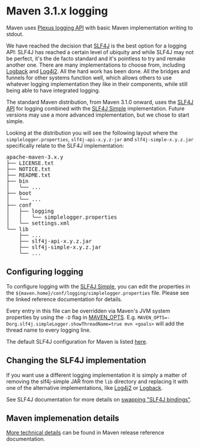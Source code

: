 # Maven 3.1.x logging
<!--
Licensed to the Apache Software Foundation (ASF) under one
or more contributor license agreements.  See the NOTICE file
distributed with this work for additional information
regarding copyright ownership.  The ASF licenses this file
to you under the Apache License, Version 2.0 (the
"License"); you may not use this file except in compliance
with the License.  You may obtain a copy of the License at

    http://www.apache.org/licenses/LICENSE-2.0

Unless required by applicable law or agreed to in writing,
software distributed under the License is distributed on an
"AS IS" BASIS, WITHOUT WARRANTIES OR CONDITIONS OF ANY
KIND, either express or implied.  See the License for the
specific language governing permissions and limitations
under the License.
-->
Maven uses [Plexus logging API][6] with basic Maven implementation writing
to stdout.

We have reached the decision that [SLF4J][1] is the best option for a logging API:
SLF4J has reached a certain level of ubiquity and while SLF4J may not be perfect,
it\'s the de facto standard and it\'s pointless to try and remake another one.
There are many implementations to choose from, including [Logback][4] and [Log4j2][3].
All the hard work has been done. All the bridges and funnels for other systems function well,
which allows others to use whatever logging implementation they like in their components,
while still being able to have integrated logging.

The standard Maven distribution, from Maven 3.1.0 onward, uses the [SLF4J API][5] for logging
combined with the [SLF4J Simple][2] implementation. Future versions may use a more advanced
implementation, but we chose to start simple.

Looking at the distribution you will
see the following layout where the `simplelogger.properties`, `slf4j-api-x.y.z-jar` and
`slf4j-simple-x.y.z.jar` specifically relate to the SLF4J implementation:

<div class="source"><pre>
apache-maven-3.x.y
├── LICENSE.txt
├── NOTICE.txt
├── README.txt
├── bin
│   └── ...
├── boot
│   └── ...
├── conf
│   ├── logging
│   │   └── simplelogger.properties
│   └── settings.xml
└── lib
    ├── ...
    ├── slf4j-api-x.y.z.jar
    ├── slf4j-simple-x.y.z.jar
    └── ...
</pre></div>

## Configuring logging 

To configure logging with the [SLF4J Simple][2], you can edit the properties in the
`${maven.home}/conf/logging/simplelogger.properties` file. Please see the linked reference documentation
for details.

Every entry in this file can be overridden via Maven's JVM system properties by using the `-D` flag in [MAVEN_OPTS][9]. 
E.g. `MAVEN_OPTS=-Dorg.slf4j.simpleLogger.showThreadName=true mvn <goals>` will add the thread name to every logging line.

The default SLF4J configuration for Maven is listed [here][8].

## Changing the SLF4J implementation

If you want use a different logging implementation it is simply a matter of removing the slf4j-simple JAR
from the `lib` directory and replacing it with one of the alternative implementations, like [Log4j2][3] or [Logback][4].

See SLF4J documentation for more details on [swapping "SLF4J bindings"][7]. 

## Maven implemenation details

[More technical details](/ref/current/maven-embedder/logging.html) can be found in Maven release reference documentation.

[1]: http://slf4j.org
[2]: https://www.slf4j.org/apidocs/org/slf4j/impl/SimpleLogger.html
[3]: https://logging.apache.org/log4j/2.x/log4j-slf4j-impl/
[4]: http://logback.qos.ch
[5]: https://www.slf4j.org/apidocs/
[6]: https://codehaus-plexus.github.io/plexus-containers/plexus-container-default/apidocs/org/codehaus/plexus/logging/package-summary.html
[7]: https://www.slf4j.org/manual.html#swapping
[8]: https://github.com/apache/maven/blob/master/apache-maven/src/assembly/maven/conf/logging/simplelogger.properties
[9]: https://maven.apache.org/configure.html
